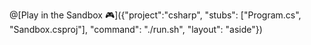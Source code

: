 @[Play in the Sandbox 🎮]({"project":"csharp", "stubs": ["Program.cs", "Sandbox.csproj"], "command": "./run.sh", "layout": "aside"})
